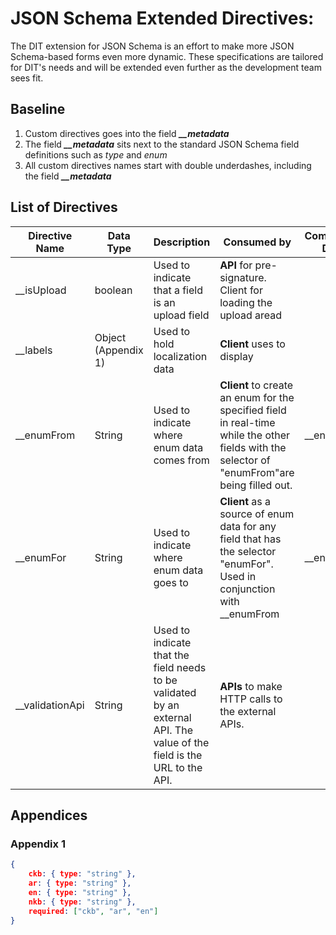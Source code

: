 # JSON Schema Extended Directives:

The DIT extension for JSON Schema is an effort to make more JSON Schema-based forms even more dynamic. These specifications are tailored for DIT's needs and will be extended even further as the development team sees fit.

## Baseline 

1. Custom directives goes into the field ***__metadata***
2. The field ***__metadata*** sits next to the standard JSON Schema field definitions such as *type* and *enum*
3. All custom directives names start with double underdashes, including the field ***__metadata*** 

## List of Directives

| Directive Name  | Data Type           | Description                                                  | Consumed by                                                  | Complementary Directive |
| --------------- | ------------------- | ------------------------------------------------------------ | ------------------------------------------------------------ | ----------------------- |
| __isUpload      | boolean             | Used to indicate that a field is an upload field             | **API** for pre-signature. Client for loading the upload aread |                         |
| __labels        | Object (Appendix 1) | Used to hold localization data                               | **Client** uses to display                                   |                         |
| __enumFrom      | String              | Used to indicate where enum data comes from                  | **Client** to create an enum for the specified field in real-time while the other fields with the selector of "enumFrom"are being filled out. | __enumFor               |
| __enumFor       | String              | Used to indicate where enum data goes to                     | **Client** as a source of enum data for any field that has the selector "enumFor". Used in conjunction with __enumFrom | __enumFrom              |
| __validationApi | String              | Used to indicate that the field needs to be validated by an external API. The value of the field is the URL to the API. | **APIs** to make HTTP calls to the external APIs.            |                         |





## Appendices

### Appendix 1 

```json
{
    ckb: { type: "string" },
    ar: { type: "string" },
    en: { type: "string" },
    nkb: { type: "string" },
    required: ["ckb", "ar", "en"]
}
```

